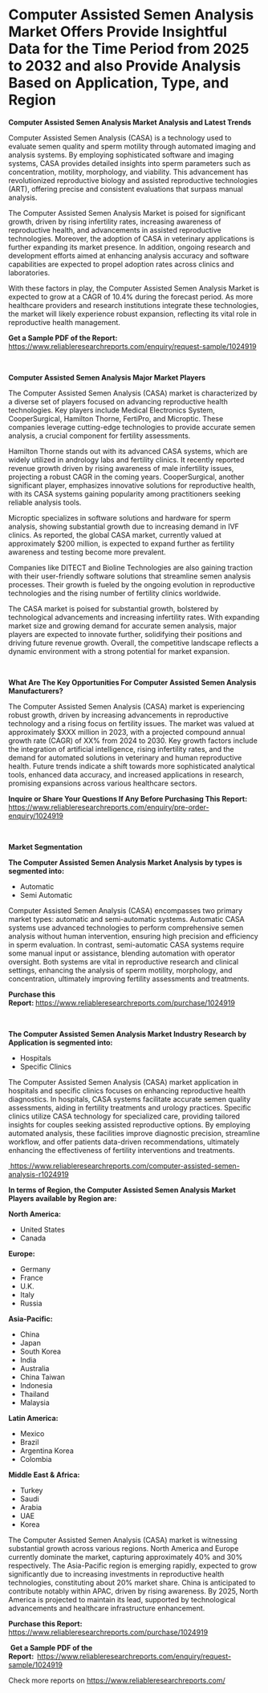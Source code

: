 <p><h1>Computer Assisted Semen Analysis Market Offers Provide Insightful Data for the Time Period from 2025 to 2032 and also Provide Analysis Based on Application, Type, and Region</h1></p><p><strong>Computer Assisted Semen Analysis Market Analysis and Latest Trends</strong></p>
<p><p>Computer Assisted Semen Analysis (CASA) is a technology used to evaluate semen quality and sperm motility through automated imaging and analysis systems. By employing sophisticated software and imaging systems, CASA provides detailed insights into sperm parameters such as concentration, motility, morphology, and viability. This advancement has revolutionized reproductive biology and assisted reproductive technologies (ART), offering precise and consistent evaluations that surpass manual analysis.</p><p>The Computer Assisted Semen Analysis Market is poised for significant growth, driven by rising infertility rates, increasing awareness of reproductive health, and advancements in assisted reproductive technologies. Moreover, the adoption of CASA in veterinary applications is further expanding its market presence. In addition, ongoing research and development efforts aimed at enhancing analysis accuracy and software capabilities are expected to propel adoption rates across clinics and laboratories. </p><p>With these factors in play, the Computer Assisted Semen Analysis Market is expected to grow at a CAGR of 10.4% during the forecast period. As more healthcare providers and research institutions integrate these technologies, the market will likely experience robust expansion, reflecting its vital role in reproductive health management.</p></p>
<p><strong>Get a Sample PDF of the Report:&nbsp;</strong> <a href="https://www.reliableresearchreports.com/enquiry/request-sample/1024919?utm_campaign=3290&utm_medium=2&utm_source=Github&utm_content=ia&utm_term=08032025&utm_id=computer-assisted-semen-analysis">https://www.reliableresearchreports.com/enquiry/request-sample/1024919</a></p>
<p>&nbsp;</p>
<p><strong>Computer Assisted Semen Analysis Major Market Players</strong></p>
<p><p>The Computer Assisted Semen Analysis (CASA) market is characterized by a diverse set of players focused on advancing reproductive health technologies. Key players include Medical Electronics System, CooperSurgical, Hamilton Thorne, FertiPro, and Microptic. These companies leverage cutting-edge technologies to provide accurate semen analysis, a crucial component for fertility assessments.</p><p>Hamilton Thorne stands out with its advanced CASA systems, which are widely utilized in andrology labs and fertility clinics. It recently reported revenue growth driven by rising awareness of male infertility issues, projecting a robust CAGR in the coming years. CooperSurgical, another significant player, emphasizes innovative solutions for reproductive health, with its CASA systems gaining popularity among practitioners seeking reliable analysis tools.</p><p>Microptic specializes in software solutions and hardware for sperm analysis, showing substantial growth due to increasing demand in IVF clinics. As reported, the global CASA market, currently valued at approximately $200 million, is expected to expand further as fertility awareness and testing become more prevalent.</p><p>Companies like DITECT and Bioline Technologies are also gaining traction with their user-friendly software solutions that streamline semen analysis processes. Their growth is fueled by the ongoing evolution in reproductive technologies and the rising number of fertility clinics worldwide.</p><p>The CASA market is poised for substantial growth, bolstered by technological advancements and increasing infertility rates. With expanding market size and growing demand for accurate semen analysis, major players are expected to innovate further, solidifying their positions and driving future revenue growth. Overall, the competitive landscape reflects a dynamic environment with a strong potential for market expansion.</p></p>
<p>&nbsp;</p>
<p><strong>What Are The Key Opportunities For Computer Assisted Semen Analysis Manufacturers?</strong></p>
<p><p>The Computer Assisted Semen Analysis (CASA) market is experiencing robust growth, driven by increasing advancements in reproductive technology and a rising focus on fertility issues. The market was valued at approximately $XXX million in 2023, with a projected compound annual growth rate (CAGR) of XX% from 2024 to 2030. Key growth factors include the integration of artificial intelligence, rising infertility rates, and the demand for automated solutions in veterinary and human reproductive health. Future trends indicate a shift towards more sophisticated analytical tools, enhanced data accuracy, and increased applications in research, promising expansions across various healthcare sectors.</p></p>
<p><strong>Inquire or Share Your Questions If Any Before Purchasing This Report:</strong> <a href="https://www.reliableresearchreports.com/enquiry/pre-order-enquiry/1024919?utm_campaign=3290&utm_medium=2&utm_source=Github&utm_content=ia&utm_term=08032025&utm_id=computer-assisted-semen-analysis">https://www.reliableresearchreports.com/enquiry/pre-order-enquiry/1024919</a></p>
<p>&nbsp;</p>
<p><strong>Market Segmentation</strong></p>
<p><strong>The Computer Assisted Semen Analysis Market Analysis by types is segmented into:</strong></p>
<p><ul><li>Automatic</li><li>Semi Automatic</li></ul></p>
<p><p>Computer Assisted Semen Analysis (CASA) encompasses two primary market types: automatic and semi-automatic systems. Automatic CASA systems use advanced technologies to perform comprehensive semen analysis without human intervention, ensuring high precision and efficiency in sperm evaluation. In contrast, semi-automatic CASA systems require some manual input or assistance, blending automation with operator oversight. Both systems are vital in reproductive research and clinical settings, enhancing the analysis of sperm motility, morphology, and concentration, ultimately improving fertility assessments and treatments.</p></p>
<p><strong>Purchase this Report:&nbsp;</strong><a href="https://www.reliableresearchreports.com/purchase/1024919?utm_campaign=3290&utm_medium=2&utm_source=Github&utm_content=ia&utm_term=08032025&utm_id=computer-assisted-semen-analysis">https://www.reliableresearchreports.com/purchase/1024919</a></p>
<p>&nbsp;</p>
<p><strong>The Computer Assisted Semen Analysis Market Industry Research by Application is segmented into:</strong></p>
<p><ul><li>Hospitals</li><li>Specific Clinics</li></ul></p>
<p><p>The Computer Assisted Semen Analysis (CASA) market application in hospitals and specific clinics focuses on enhancing reproductive health diagnostics. In hospitals, CASA systems facilitate accurate semen quality assessments, aiding in fertility treatments and urology practices. Specific clinics utilize CASA technology for specialized care, providing tailored insights for couples seeking assisted reproductive options. By employing automated analysis, these facilities improve diagnostic precision, streamline workflow, and offer patients data-driven recommendations, ultimately enhancing the effectiveness of fertility interventions and treatments.</p></p>
<p><a href="https://www.reliableresearchreports.com/computer-assisted-semen-analysis-r1024919?utm_campaign=3290&utm_medium=2&utm_source=Github&utm_content=ia&utm_term=08032025&utm_id=computer-assisted-semen-analysis">&nbsp;https://www.reliableresearchreports.com/computer-assisted-semen-analysis-r1024919</a></p>
<p><strong>In terms of Region, the Computer Assisted Semen Analysis Market Players available by Region are:</strong></p>
<p>
    <p> <strong> North America: </strong>
        <ul>
            <li>United States</li>
            <li>Canada</li>
        </ul>
        </p> 
    <p> <strong> Europe: </strong>
        <ul>
            <li>Germany</li>
            <li>France</li>
            <li>U.K.</li>
            <li>Italy</li>
            <li>Russia</li>
        </ul>
        </p> 
    <p> <strong> Asia-Pacific: </strong>
        <ul>
            <li>China</li>
            <li>Japan</li>
            <li>South Korea</li>
            <li>India</li>
            <li>Australia</li>
            <li>China Taiwan</li>
            <li>Indonesia</li>
            <li>Thailand</li>
            <li>Malaysia</li>
        </ul>
        </p> 
    <p> <strong> Latin America: </strong>
        <ul>
            <li>Mexico</li>
            <li>Brazil</li>
            <li>Argentina Korea</li>
            <li>Colombia</li>
        </ul>
        </p> 
    <p> <strong> Middle East & Africa: </strong>
        <ul>
            <li>Turkey</li>
            <li>Saudi</li>
            <li>Arabia</li>
            <li>UAE</li>
            <li>Korea</li>
        </ul>
    </p>
    </p>
<p><p>The Computer Assisted Semen Analysis (CASA) market is witnessing substantial growth across various regions. North America and Europe currently dominate the market, capturing approximately 40% and 30% respectively. The Asia-Pacific region is emerging rapidly, expected to grow significantly due to increasing investments in reproductive health technologies, constituting about 20% market share. China is anticipated to contribute notably within APAC, driven by rising awareness. By 2025, North America is projected to maintain its lead, supported by technological advancements and healthcare infrastructure enhancement.</p></p>
<p><strong>Purchase this Report: </strong><a href="https://www.reliableresearchreports.com/purchase/1024919?utm_campaign=3290&utm_medium=2&utm_source=Github&utm_content=ia&utm_term=08032025&utm_id=computer-assisted-semen-analysis">https://www.reliableresearchreports.com/purchase/1024919</a></p>
<p>&nbsp;<strong>Get a Sample PDF of the Report:&nbsp;&nbsp;</strong><a href="https://www.reliableresearchreports.com/enquiry/request-sample/1024919?utm_campaign=3290&utm_medium=2&utm_source=Github&utm_content=ia&utm_term=08032025&utm_id=computer-assisted-semen-analysis">https://www.reliableresearchreports.com/enquiry/request-sample/1024919</a></p>
<p><strong></strong></p>
<p>Check more reports on <a href="https://www.reliableresearchreports.com/?utm_campaign=3290&utm_medium=2&utm_source=Github&utm_content=ia&utm_term=08032025&utm_id=computer-assisted-semen-analysis">https://www.reliableresearchreports.com/</a></p>